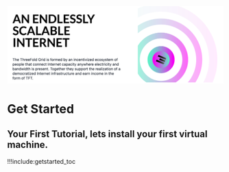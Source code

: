 ![](img/endlessscalable.png)

# Get Started

<!-- ## What do you need to know?

- [The Basic Concepts of TFGrid 3.0](tfgrid3_what_to_know) -->

## Your First Tutorial, lets install your first virtual machine.

!!!include:getstarted_toc



